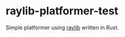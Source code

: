 # raylib-platformer-test

Simple platformer using [raylib](https://www.raylib.com) written in Rust.
